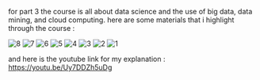 for part 3 the course is all about data science and the use of big data, data mining, and cloud computing. here are some materials that i highlight through the course : 

![8](https://github.com/soeltandata/IBM-DATA-SCIENCE-PROFESSIONAL-CERTIFICATE/assets/120083326/23c23a76-bd07-49e9-92d1-ba88fec250db)
![7](https://github.com/soeltandata/IBM-DATA-SCIENCE-PROFESSIONAL-CERTIFICATE/assets/120083326/ff4aa2ad-197c-44be-8de1-b5421a30059c)
![6](https://github.com/soeltandata/IBM-DATA-SCIENCE-PROFESSIONAL-CERTIFICATE/assets/120083326/9bf6e0b8-2c78-414d-ace5-614d75d49a51)
![5](https://github.com/soeltandata/IBM-DATA-SCIENCE-PROFESSIONAL-CERTIFICATE/assets/120083326/fa53d878-9e83-4222-a8ae-4e0ac9ae2cbd)
![4](https://github.com/soeltandata/IBM-DATA-SCIENCE-PROFESSIONAL-CERTIFICATE/assets/120083326/d345fdf9-29df-4c76-aded-d772a2f01894)
![3](https://github.com/soeltandata/IBM-DATA-SCIENCE-PROFESSIONAL-CERTIFICATE/assets/120083326/7c6b6529-5c7d-4e9a-b2ed-721e694b6312)
![2](https://github.com/soeltandata/IBM-DATA-SCIENCE-PROFESSIONAL-CERTIFICATE/assets/120083326/7cd98982-6698-492f-b20b-92a939e2dd37)
![1](https://github.com/soeltandata/IBM-DATA-SCIENCE-PROFESSIONAL-CERTIFICATE/assets/120083326/be397eb3-c4ef-465c-a377-789612a39b53)

and here is the youtube link for my explanation : https://youtu.be/Uy7DDZh5uDg
